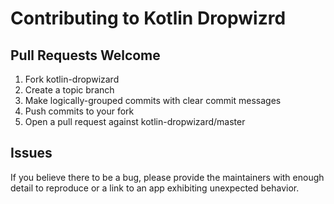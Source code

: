 # Contributing to Kotlin Dropwizrd

## Pull Requests Welcome
1. Fork kotlin-dropwizard
2. Create a topic branch
3. Make logically-grouped commits with clear commit messages
4. Push commits to your fork
5. Open a pull request against kotlin-dropwizard/master

## Issues

If you believe there to be a bug, please provide the maintainers with enough
detail to reproduce or a link to an app exhibiting unexpected behavior.
